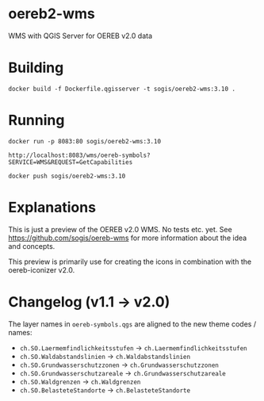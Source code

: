 # oereb2-wms

WMS with QGIS Server for OEREB v2.0 data

# Building
```
docker build -f Dockerfile.qgisserver -t sogis/oereb2-wms:3.10 .
```

# Running

```
docker run -p 8083:80 sogis/oereb2-wms:3.10
```

```
http://localhost:8083/wms/oereb-symbols?SERVICE=WMS&REQUEST=GetCapabilities
```

```
docker push sogis/oereb2-wms:3.10
```

# Explanations

This is just a preview of the OEREB v2.0 WMS. No tests etc. yet. See https://github.com/sogis/oereb-wms for more information about the idea and concepts.

This preview is primarily use for creating the icons in combination with the oereb-iconizer v2.0.

# Changelog (v1.1 -> v2.0)

The layer names in `oereb-symbols.qgs` are aligned to the new theme codes / names:

- `ch.SO.Laermemfindlichkeitsstufen` -> `ch.Laermemfindlichkeitsstufen`
- `ch.SO.Waldabstandslinien` -> `ch.Waldabstandslinien`
- `ch.SO.Grundwasserschutzzonen` -> `ch.Grundwasserschutzzonen`
- `ch.SO.Grundwasserschutzareale` -> `ch.Grundwasserschutzareale`
- `ch.SO.Waldgrenzen` -> `ch.Waldgrenzen`
- `ch.SO.BelasteteStandorte` -> `ch.BelasteteStandorte`